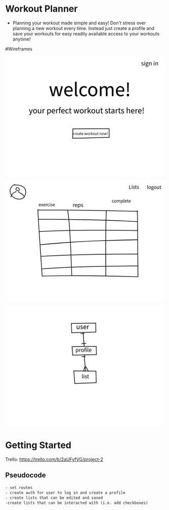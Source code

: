 # Workout Planner

- Planning your workout made simple and easy! Don't stress over planning a new workout every time. Instead just create a profile and save your workouts for easy readily available access to your workouts anytime!

#Wireframes

![Landing Page Wireframe](img/Landing%20Page.jpg)

![List Page](img/List%20page.jpg)

![ERD](img/ERD.jpg)

# Getting Started
Trello:
https://trello.com/b/2aUFyfVG/project-2

## Pseudocode
```
- set routes
- create auth for user to log in and create a profile
- create lists that can be edited and saved
-create lists that can be interacted with (i.e. add checkboxes)

```